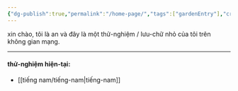 ```yaml
---
{"dg-publish":true,"permalink":"/home-page/","tags":["gardenEntry"],"created":"2025-08-12T22:09:33.185+07:00"}
---
```



xin chào, 
tôi là an và đây là một thử-nghiệm / lưu-chữ nhỏ của tôi trên không gian mạng. 

---
#### thử-nghiệm hiện-tại:
- [[tiếng nam/tiếng-nam\|tiếng-nam]]




